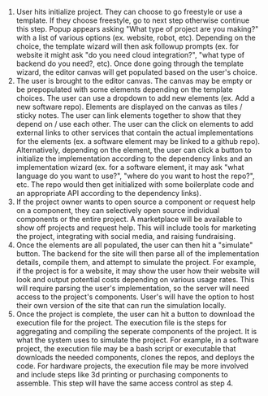 1. User hits initialize project. They can choose to go freestyle or use a template. If they choose freestyle, go to next step otherwise continue this step. Popup appears asking "What type of project are you making?" with a list of various options (ex. website, robot, etc). Depending on the choice, the template wizard will then ask followup prompts (ex. for website it might ask "do you need cloud integration?", "what type of backend do you need?, etc). Once done going through the template wizard, the editor canvas will get populated based on the user's choice.
2. The user is brought to the editor canvas. The canvas may be empty or be prepopulated with some elements depending on the template choices. The user can use a dropdown to add new elements (ex. Add a new software repo). Elements are displayed on the canvas as tiles / sticky notes. The user can link elements together to show that they depend on / use each other. The user can the click on elements to add external links to other services that contain the actual implementations for the elements (ex. a software element may be linked to a github repo). Alternatively, depending on the element, the user can click a button to initialize the implementation according to the dependency links and an implementation wizard (ex. for a software element, it may ask "what language do you want to use?", "where do you want to host the repo?", etc. The repo would then get initialized with some boilerplate code and an appropriate API according to the dependency links).
3. If the project owner wants to open source a component or request help on a component, they can selectively open source individual components or the entire project. A marketplace will be available to show off projects and request help. This will include tools for marketing the project, integrating with social media, and raising fundraising.
4. Once the elements are all populated, the user can then hit a "simulate" button. The backend for the site will then parse all of the implementation details, compile them, and attempt to simulate the project. For example, if the project is for a website, it may show the user how their website will look and output potential costs depending on various usage rates. This will require parsing the user's implementation, so the server will need access to the project's components. User's will have the option to host their own version of the site that can run the simulation locally. 
5. Once the project is complete, the user can hit a button to download the execution file for the project. The execution file is the steps for aggregating and compiling the seperate components of the project. It is what the system uses to simulate the project. For example, in a software project, the execution file may be a bash script or executable that downloads the needed components, clones the repos, and deploys the code. For hardware projects, the execution file may be more involved and include steps like 3d printing or purchasing components to assemble. This step will have the same access control as step 4.